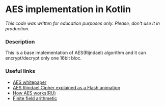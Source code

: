 # AES implementation in Kotlin

_This code was written for education purposes only. Please, don't use it in production._

### Description
This is a base implementation of AES(Rijndael) algorithm and it can encrypt/decrypt only one 16bit bloc.

### Useful links
* [AES whitepaper](https://csrc.nist.gov/csrc/media/publications/fips/197/final/documents/fips-197.pdf)
* [AES Rijndael Cipher explained as a Flash animation](https://www.youtube.com/watch?v=gP4PqVGudtg)
* [How AES works(RU)](https://habr.com/post/112733/)
* [Finite field arithmetic](https://en.wikipedia.org/wiki/Finite_field_arithmetic)

